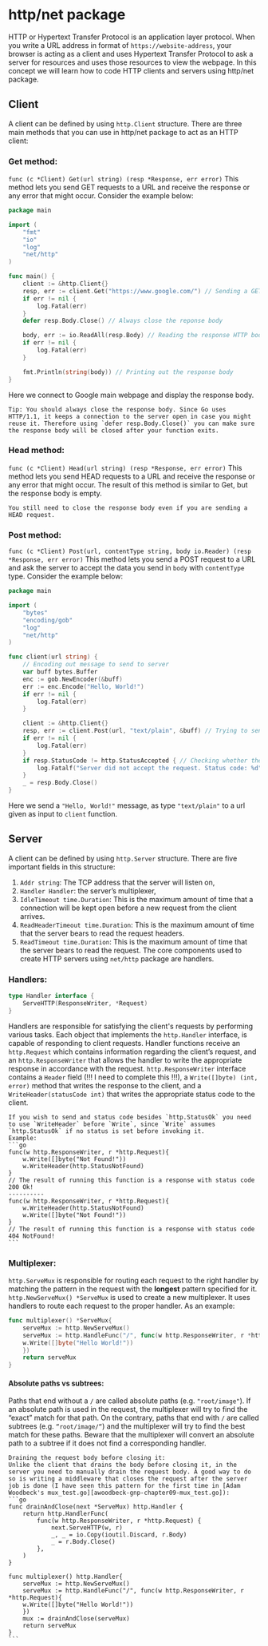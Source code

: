 # http/net package
HTTP or Hypertext Transfer Protocol is an application layer protocol. When you write a URL address in format of `https://website-address`, your browser is acting as a client and uses Hypertext Transfer Protocol to ask a server for resources and uses those resources to view the webpage.
In this concept we will learn how to code HTTP clients and servers using http/net package.

## Client
A client can be defined by using `http.Client` structure.
There are three main methods that you can use in http/net package to act as an HTTP client:

### Get method:
`func (c *Client) Get(url string) (resp *Response, err error)`
This method lets you send GET requests to a URL and receive the response or any error that might occur. Consider the example below:
```go
package main

import (
	"fmt"
	"io"
	"log"
	"net/http"
)

func main() {
	client := &http.Client{}
	resp, err := client.Get("https://www.google.com/") // Sending a GET request to google
	if err != nil {
		log.Fatal(err)
	}
	defer resp.Body.Close() // Always close the reponse body

	body, err := io.ReadAll(resp.Body) // Reading the response HTTP body
	if err != nil {
		log.Fatal(err)
	}

	fmt.Println(string(body)) // Printing out the response body
}
```
Here we connect to Google main webpage and display the response body.

~~~~exercism/caution
Tip: You should always close the response body. Since Go uses HTTP/1.1, it keeps a connection to the server open in case you might reuse it. Therefore using `defer resp.Body.Close()` you can make sure the response body will be closed after your function exits.  
~~~~

### Head method:
`func (c *Client) Head(url string) (resp *Response, err error)`
This method lets you send HEAD requests to a URL and receive the response or any error that might occur. The result of this method is similar to Get, but the response body is empty.

~~~~exercism/note
You still need to close the response body even if you are sending a HEAD request.  
~~~~

### Post method:
`func (c *Client) Post(url, contentType string, body io.Reader) (resp *Response, err error)`
This method lets you send a POST request to a URL and ask the server to accept the data you send in `body` with `contentType` type. Consider the example below:
```go
package main

import (
	"bytes"
	"encoding/gob"
	"log"
	"net/http"
)

func client(url string) {
	// Encoding out message to send to server
	var buff bytes.Buffer
	enc := gob.NewEncoder(&buff)
	err := enc.Encode("Hello, World!")
	if err != nil {
		log.Fatal(err)
	}

	client := &http.Client{}
	resp, err := client.Post(url, "text/plain", &buff) // Trying to send the message
	if err != nil {
		log.Fatal(err)
	}
	if resp.StatusCode != http.StatusAccepted { // Checking whether the server accepted the request
		log.Fatalf("Server did not accept the request. Status code: %d", resp.StatusCode)
	}
	_ = resp.Body.Close()
}
```
Here we send a `"Hello, World!"` message, as type `"text/plain"` to a url given as input to `client` function. 

## Server
A client can be defined by using `http.Server` structure. There are five important fields in this structure:
1. `Addr string`: The TCP address that the server will listen on,
2. `Handler Handler`: the server’s multiplexer,
3. `IdleTimeout time.Duration`: This is the maximum amount of time that a connection will be kept open before a new request from the client arrives.
4. `ReadHeaderTimeout time.Duration`: This is the maximum amount of time that the server bears to read the request headers.
5. `ReadTimeout time.Duration`: This is the maximum amount of time that the server bears to read the request. The core components used to create HTTP servers using `net/http` package are handlers.

### Handlers:
```go
type Handler interface {
	ServeHTTP(ResponseWriter, *Request)
}
```
Handlers are responsible for satisfying the client's requests by performing various tasks. Each object that implements the `http.Handler` interface, is capable of responding to client requests. Handler functions receive an `http.Request` which contains information regarding the client’s request, and an `http.ResponseWriter` that allows the handler to write the appropriate response in accordance with the request. `http.ResponseWriter` interface contains a `Header` field (!!! I need to complete this !!!), a `Write([]byte) (int, error)` method that writes the response to the client, and a `WriteHeader(statusCode int)`  that writes the appropriate status code to the client.

~~~~exercism/caution
If you wish to send and status code besides `http.StatusOk` you need to use `WriteHeader` before `Write`, since `Write` assumes `http.StatusOk` if no status is set before invoking it.  
Example:  
```go
func(w http.ResponseWriter, r *http.Request){
	w.Write([]byte("Not Found!"))
	w.WriteHeader(http.StatusNotFound)
}
// The result of running this function is a response with status code 200 Ok!
----------
func(w http.ResponseWriter, r *http.Request){
	w.WriteHeader(http.StatusNotFound)
	w.Write([]byte("Not Found!"))
}
// The result of running this function is a response with status code 404 NotFound!
```
~~~~

### Multiplexer:
`http.ServeMux` is responsible for routing each request to the right handler by matching the pattern in the request with the **longest** pattern specified for it. `http.NewServeMux() *ServeMux` is used to create a new multiplexer. It uses handlers to route each request to the proper handler. As an example:
```go
func multiplexer() *ServeMux{
	serveMux := http.NewServeMux()
	serveMux := http.HandleFunc("/", func(w http.ResponseWriter, r *http.Request){
	w.Write([]byte("Hello World!"))
	})
	return serveMux
}
```

#### Absolute paths vs subtrees:  
Paths that end without a `/` are called absolute paths (e.g. `"root/image"`). If an absolute path is used in the request, the multiplexer will try to find the “exact” match for that path. On the contrary, paths that end with `/` are called subtrees (e.g. `“root/image/“`) and the multiplexer will try to find the best match for these paths. Beware that the multiplexer will convert an absolute path to a subtree if it does not find a corresponding handler.  

~~~~exercism/caution
Draining the request body before closing it:  
Unlike the client that drains the body before closing it, in the server you need to manually drain the request body. A good way to do so is writing a middleware that closes the request after the server job is done (I have seen this pattern for the first time in [Adam Woodbeck's mux_test.go][awoodbeck-gnp-chapter09-mux_test.go]):   
```go
func drainAndClose(next *ServeMux) http.Handler {
	return http.HandlerFunc(
		func(w http.ResponseWriter, r *http.Request) {
			next.ServeHTTP(w, r)
			_, _ = io.Copy(ioutil.Discard, r.Body)
			_ = r.Body.Close()
		},
	)
}

func multiplexer() http.Handler{
	serveMux := http.NewServeMux()
	serveMux := http.HandleFunc("/", func(w http.ResponseWriter, r *http.Request){
	w.Write([]byte("Hello World!"))
	})
	mux := drainAndClose(serveMux)
	return serveMux
}
```
~~~~

[awoodbeck-gnp-chapter09-mux_test.go]: https://github.com/awoodbeck/gnp/blob/master/ch09/mux_test.go